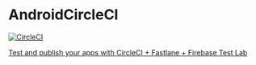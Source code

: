 # AndroidCircleCI
[![CircleCI](https://circleci.com/gh/ValeryPonomarenko/AndroidCircleCI/tree/master.svg?style=svg)](https://circleci.com/gh/ValeryPonomarenko/AndroidCircleCI/tree/master)

[Test and publish your apps with CircleCI + Fastlane + Firebase Test Lab](https://proandroiddev.com/test-and-publish-your-apps-with-circleci-fastlane-firebase-test-lab-e716c075b99b)
